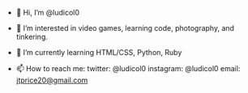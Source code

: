 - 👋 Hi, I’m @ludicol0
- 👀 I’m interested in video games, learning code, photography, and tinkering.
- 🌱 I’m currently learning HTML/CSS, Python, Ruby

- 📫 How to reach me:
  twitter: @ludicol0
  instagram: @ludicol0
  email: jtprice20@gmail.com

<!---
ludicol0/ludicol0 is a ✨ special ✨ repository because its `README.md` (this file) appears on your GitHub profile.
You can click the Preview link to take a look at your changes.
--->
